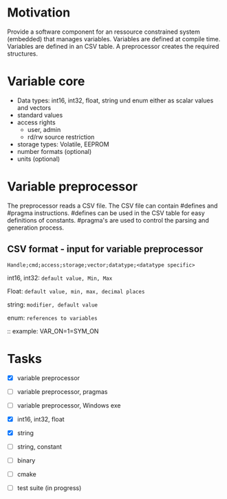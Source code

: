 
# Motivation
Provide a software component for an ressource constrained system
(embedded) that manages variables.
Variables are defined at compile time.
Variables are defined in an CSV table.
A preprocessor creates the required structures.

# Variable core

- Data types: int16, int32, float, string und enum either as scalar values and vectors
- standard values
- access rights
  * user, admin
  * rd/rw source restriction
- storage types: Volatile, EEPROM
- number formats (optional)
- units (optional)

# Variable preprocessor
The preprocessor reads a CSV file.
The CSV file can contain #defines and #pragma instructions.
#defines can be used in the CSV table for easy definitions of constants.
#pragma's are used to control the parsing and generation process.

## CSV format - input for variable preprocessor

`Handle;cmd;access;storage;vector;datatype;<datatype specific>`

int16, int32:
`default value, Min, Max`

Float:
`default value, min, max, decimal places`

string:
`modifier, default value`

enum:
`references to variables`

<variable>:<value>:<ASCII>
example: VAR_ON=1=SYM_ON

# Tasks

- [x] variable preprocessor
- [ ] variable preprocessor, pragmas
- [ ] variable preprocessor, Windows exe
- [x] int16, int32, float
- [x] string
- [ ] string, constant
- [ ] binary
- [ ] cmake
- [ ] test suite (in progress)

